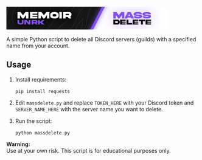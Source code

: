 ![banner](massdelete.png)

A simple Python script to delete all Discord servers (guilds) with a specified name from your account.

## Usage

1. Install requirements:
   ```
   pip install requests
   ```

2. Edit `massdelete.py` and replace `TOKEN_HERE` with your Discord token and `SERVER_NAME_HERE` with the server name you want to delete.

3. Run the script:
   ```
   python massdelete.py
   ```

**Warning:**  
Use at your own risk. This script is for educational purposes only.